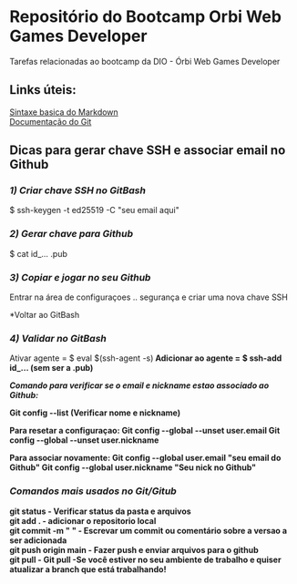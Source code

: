 # Repositório do Bootcamp Orbi Web Games Developer
Tarefas relacionadas ao bootcamp da DIO - Órbi Web Games Developer

## Links úteis:
[Sintaxe basica do Markdown](https://www.markdownguide.org/basic-syntax/)<br>
[Documentação do Git](https://git-scm.com/docs/git/pt_BR)

## Dicas para gerar chave SSH e associar email no Github 



### *1) Criar chave SSH no GitBash*

$ ssh-keygen -t ed25519 -C "seu email aqui"

### *2) Gerar chave para Github*

$ cat id_...   .pub

### *3) Copiar e jogar no seu Github*

Entrar na área de configuraçoes .. segurança e criar uma nova chave SSH

*Voltar ao GitBash

### *4) Validar no GitBash*

Ativar agente = $ eval $(ssh-agent -s)<b>
Adicionar ao agente = $ ssh-add id_... (sem ser a .pub)

*Comando para verificar se o email e nickname estao associado ao Github:*

Git config --list (Verificar nome e nickname)<br/>

<p>Para resetar a configuraçao: Git config --global --unset user.email<b>
                             Git config --global --unset user.nickname<b>

Para associar novamente: Git config --global user.email "seu email do Github"<b> 
                         Git config --global user.nickname "Seu nick no Github"<b>
</p>

### ***Comandos mais usados no Git/Gitub***

git status - Verificar status da pasta e arquivos<br/>
git add . - adicionar o repositorio local<br/> 
git commit -m " " - Escrevar um commit ou comentário sobre a versao a ser adicionada<br/>
git push origin main - Fazer push e enviar arquivos para o github<br/>
git pull - Git pull -Se você estiver no seu ambiente de trabalho e quiser atualizar a branch que está trabalhando!<br/>



